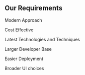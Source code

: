 
## Our Requirements

Modern Approach <!-- .element: class="fragment" -->

Cost Effective <!-- .element: class="fragment" -->

Latest Technologies and Techniques <!-- .element: class="fragment" -->

Larger Developer Base <!-- .element: class="fragment" -->

Easier Deployment <!-- .element: class="fragment" -->

Broader UI choices <!-- .element: class="fragment" -->
